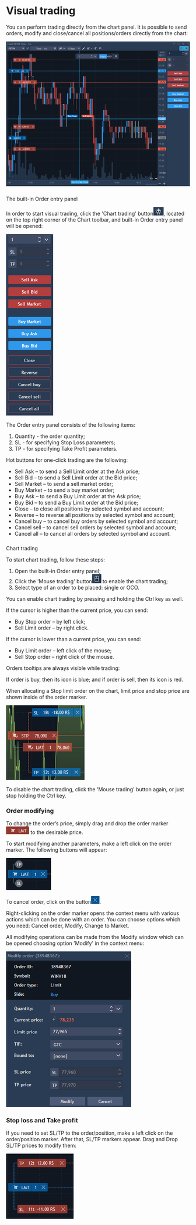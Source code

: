 # Visual trading


You can perform trading directly from the chart panel. It is possible to send orders, modify and close/cancel all positions/orders directly from the chart:

![](../../.gitbook/assets/82.png)

### 
The built-in Order entry panel 

In order to start visual trading, click the 'Chart trading' button![](../../.gitbook/assets/83.png), 
located on the top right corner of the Chart toolbar, and built-in Order entry panel will be opened:

![](../../.gitbook/assets/84.png)

The Order entry panel consists of the following items:

1. Quantity - the order quantity;
2. SL - for specifying Stop Loss parameters;
3. TP - for specifying Take Profit parameters.

Hot buttons for one-click trading are the following:

* Sell Ask – to send a Sell Limit order at the Ask price;
* Sell Bid – to send a Sell Limit order at the Bid price;
* Sell Market – to send a sell market order;
* Buy Market – to send a buy market order;
* Buy Ask – to send a Buy Limit order at the Ask price;
* Buy Bid – to send a Buy Limit order at the Bid price;
* Close – to close all positions by selected symbol and account;
* Reverse – to reverse all positions by selected symbol and account;
* Cancel buy – to cancel buy orders by selected symbol and account;
* Cancel sell – to cancel sell orders by selected symbol and account;
* Cancel all – to cancel all orders by selected symbol and account.

### 
Chart trading

To start chart trading, follow these steps:

1. Оpen the built-in Order entry panel;
2. Click the 'Mouse trading' button![](../../.gitbook/assets/85.png)
   to enable the chart trading;
3. Select type of an order to be placed: single or OCO.

You can enable chart trading by pressing and holding the Ctrl key as well.

If the cursor is higher than the current price, you can send:

* Buy Stop order – by left click;
* Sell Limit order – by right click.

If the cursor is lower than a current price, you can send:

* Buy Limit order – left click of the mouse;
* Sell Stop order – right click of the mouse.

Orders tooltips are always visible while trading:

If order is buy, then its icon is blue; and if order is sell, then its icon is red.

When allocating a Stop limit order on the chart, limit price and stop price are shown inside of the order marker.

![](../../.gitbook/assets/86.png)

To disable the chart trading, click the 'Mouse trading' button again, or just stop holding the Ctrl key.

### Order modifying

To change the order’s price, simply drag and drop the order marker![](../../.gitbook/assets/87.png)
to the desirable price.

To start modifying another parameters, make a left click on the order marker. The following buttons will appear:

![](../../.gitbook/assets/88.png)

To cancel order, click on the button![](../../.gitbook/assets/89.png).

Right-clicking on the order marker opens the context menu with various actions which can be done with an order. You can choose options which you need: Cancel order, Modify, Change to Market.  
  
All modifying operations can be made from the Modify window which can be opened choosing option 'Modify' in the context menu:

 ![](../../.gitbook/assets/90.png) 

### Stop loss and Take profit

If you need to set SL/TP to the order/position, make a left click on the order/position marker. After that, SL/TP markers appear. Drag and Drop SL/TP prices to modify them:

![](../../.gitbook/assets/91.png)

  
  
  


